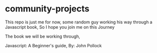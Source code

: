 ﻿# community-projects

This repo is just me for now, some random guy working his way through a Javascript book, So I hope you join me on this Journey

The book we will be working through,

Javascript: A Beginner's guide,
By: John Pollock

